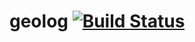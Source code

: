 # geolog [![Build Status](https://snap-ci.com/michalc/geolog/branch/master/build_image)](https://snap-ci.com/michalc/geolog/branch/master)
